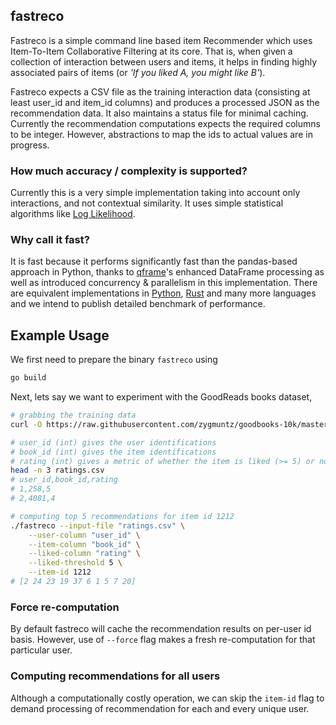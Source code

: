 ## fastreco

Fastreco is a simple command line based item Recommender which uses Item-To-Item Collaborative Filtering at its core. That is, when given a collection of interaction between users and items, it helps in finding highly associated pairs of items (or _'If you liked A, you might like B'_).

Fastreco expects a CSV file as the training interaction data (consisting at least user_id and item_id columns) and produces a processed JSON as the recommendation data. It also maintains a status file for minimal caching. Currently the recommendation computations expects the required columns to be integer. However, abstractions to map the ids to actual values are in progress.

### How much accuracy / complexity is supported?
Currently this is a very simple implementation taking into account only interactions, and not contextual similarity. It uses simple statistical algorithms like [Log Likelihood](https://en.wikipedia.org/wiki/Likelihood_function).

### Why call it fast?
It is fast because it performs significantly fast than the pandas-based approach in Python, thanks to [qframe](https://github.com/tobgu/qframe)'s enhanced DataFrame processing as well as introduced concurrency & parallelism in this implementation. There are equivalent implementations in [Python](https://github.com/oni-on/item-collaborative-filtering), [Rust](https://github.com/sscdotopen/recoreco) and many more languages and we intend to publish detailed benchmark of performance. 

## Example Usage
We first need to prepare the binary `fastreco` using
```bash
go build
```

Next, lets say we want to experiment with the GoodReads books dataset,
```bash
# grabbing the training data
curl -O https://raw.githubusercontent.com/zygmuntz/goodbooks-10k/master/ratings.csv

# user_id (int) gives the user identifications
# book_id (int) gives the item identifications
# rating (int) gives a metric of whether the item is liked (>= 5) or not
head -n 3 ratings.csv
# user_id,book_id,rating
# 1,258,5
# 2,4081,4

# computing top 5 recommendations for item id 1212
./fastreco --input-file "ratings.csv" \
	--user-column "user_id" \
	--item-column "book_id" \
	--liked-column "rating" \
	--liked-threshold 5 \
	--item-id 1212
# [2 24 23 19 37 6 1 5 7 20]
```

### Force re-computation
By default fastreco will cache the recommendation results on per-user id basis. However, use of `--force` flag makes a fresh re-computation for that particular user.

### Computing recommendations for all users
Although a computationally costly operation, we can skip the `item-id` flag to demand processing of recommendation for each and every unique user.